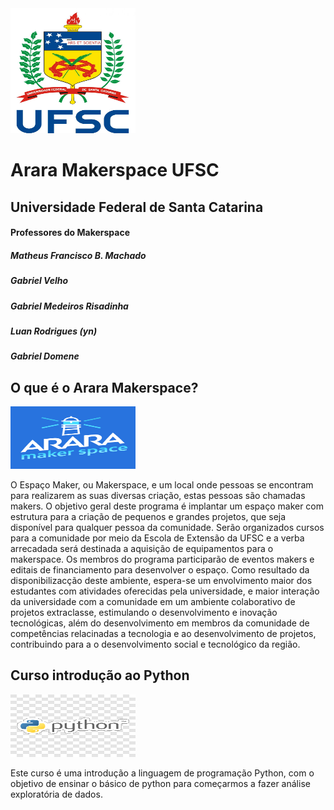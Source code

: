 <img class="img" src="img/download.jpeg" width="200" height="200" >



# Arara Makerspace UFSC 

## Universidade Federal de Santa Catarina

#### Professores do Makerspace
<p><h5>Matheus Francisco B. Machado</h5></p>
<p><h5>Gabriel Velho</h5></p>
<p><h5>Gabriel Medeiros Risadinha</h5></p>
<p><h5>Luan Rodrigues (yn)</h5></p>
<p><h5>Gabriel Domene</h5></p>

## O que é o Arara Makerspace?
<img class="img" src="img/maker.png" width="200" height="100" >

O Espaço Maker, ou Makerspace, e um local onde pessoas se encontram para realizarem as suas diversas criação, estas pessoas são chamadas makers. O objetivo geral deste programa é implantar um espaço maker com estrutura para a criação de pequenos e grandes projetos, que seja disponı́vel para qualquer pessoa da comunidade.  Serão organizados cursos para a comunidade por meio da Escola de Extensão da UFSC e a verba arrecadada será destinada a aquisição de equipamentos para o makerspace. Os membros do programa participarão de eventos makers e editais de financiamento para desenvolver o espaço. Como resultado da disponibilizacção deste ambiente, espera-se um envolvimento maior dos estudantes com atividades oferecidas pela universidade, e maior interação da universidade com a comunidade em um ambiente colaborativo de projetos extraclasse, estimulando o desenvolvimento e inovação tecnológicas, além do desenvolvimento em membros da comunidade de competências relacinadas a  tecnologia e ao desenvolvimento de projetos, contribuindo para a o desenvolvimento social e tecnológico da região.

## Curso introdução ao Python
<img class="img" src="img/download.png" width="200" height="100" >

Este curso é uma introdução a linguagem de programação Python, com o objetivo de ensinar o básico de python para começarmos a fazer análise exploratória de dados.


